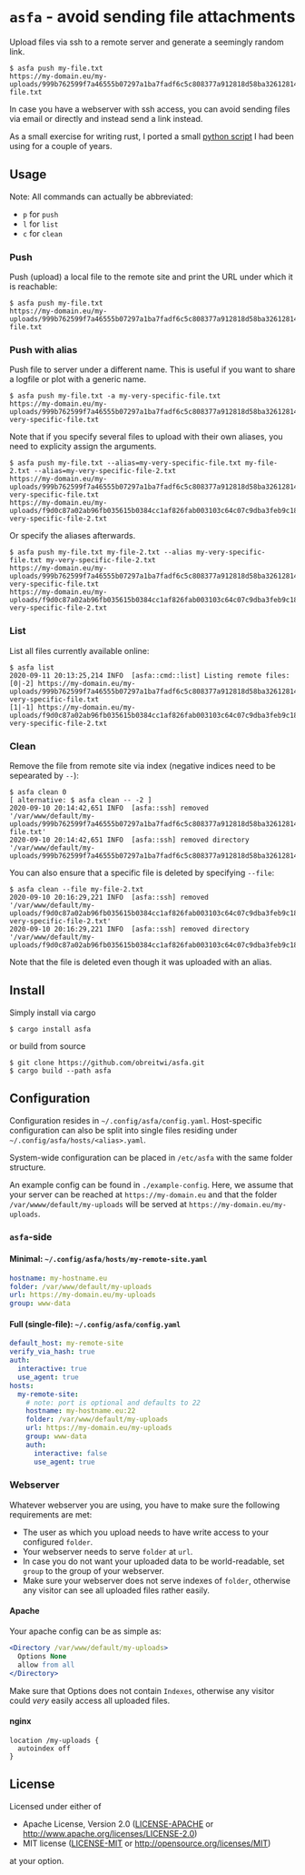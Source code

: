 # `asfa` - avoid sending file attachments

Upload files via ssh to a remote server and generate a seemingly random link.
```text
$ asfa push my-file.txt
https://my-domain.eu/my-uploads/999b762599f7a46555b07297a1ba7fadf6c5c808377a912818d58ba326128146/my-file.txt
```

In case you have a webserver with ssh access, you can avoid sending files via
email or directly and instead send a link instead.

As a small exercise for writing rust, I ported a small [python
script](https://github.com/obreitwi/py-rpush) I had been using for a couple of
years.

## Usage

Note: All commands can actually be abbreviated:
* `p` for `push`
* `l` for `list`
* `c` for `clean`

### Push

Push (upload) a local file to the remote site and print the URL under which it is reachable:
```text
$ asfa push my-file.txt
https://my-domain.eu/my-uploads/999b762599f7a46555b07297a1ba7fadf6c5c808377a912818d58ba326128146/my-file.txt
```

### Push with alias

Push file to server under a different name. This is useful if you want to share
a logfile or plot with a generic name.

```text
$ asfa push my-file.txt -a my-very-specific-file.txt
https://my-domain.eu/my-uploads/999b762599f7a46555b07297a1ba7fadf6c5c808377a912818d58ba326128146/my-very-specific-file.txt
```

Note that if you specify several files to upload with their own aliases, you need to explicity assign the arguments.
```text
$ asfa push my-file.txt --alias=my-very-specific-file.txt my-file-2.txt --alias=my-very-specific-file-2.txt
https://my-domain.eu/my-uploads/999b762599f7a46555b07297a1ba7fadf6c5c808377a912818d58ba326128146/my-very-specific-file.txt
https://my-domain.eu/my-uploads/f9d0c87a02ab96fb035615b0384cc1af826fab003103c64c07c9dba3feb9c18f/my-very-specific-file-2.txt
```

Or specify the aliases afterwards.
```text
$ asfa push my-file.txt my-file-2.txt --alias my-very-specific-file.txt my-very-specific-file-2.txt
https://my-domain.eu/my-uploads/999b762599f7a46555b07297a1ba7fadf6c5c808377a912818d58ba326128146/my-very-specific-file.txt
https://my-domain.eu/my-uploads/f9d0c87a02ab96fb035615b0384cc1af826fab003103c64c07c9dba3feb9c18f/my-very-specific-file-2.txt
```

### List

List all files currently available online:
```text
$ asfa list
2020-09-11 20:13:25,214 INFO  [asfa::cmd::list] Listing remote files:
[0|-2] https://my-domain.eu/my-uploads/999b762599f7a46555b07297a1ba7fadf6c5c808377a912818d58ba326128146/my-very-specific-file.txt
[1|-1] https://my-domain.eu/my-uploads/f9d0c87a02ab96fb035615b0384cc1af826fab003103c64c07c9dba3feb9c18f/my-very-specific-file-2.txt
```

### Clean

Remove the file from remote site via index (negative indices need to be sepearated by `--`):
```text
$ asfa clean 0
[ alternative: $ asfa clean -- -2 ]
2020-09-10 20:14:42,651 INFO  [asfa::ssh] removed '/var/www/default/my-uploads/999b762599f7a46555b07297a1ba7fadf6c5c808377a912818d58ba326128146/my-file.txt'
2020-09-10 20:14:42,651 INFO  [asfa::ssh] removed directory '/var/www/default/my-uploads/999b762599f7a46555b07297a1ba7fadf6c5c808377a912818d58ba326128146'
```

You can also ensure that a specific file is deleted by specifying `--file`:
```text
$ asfa clean --file my-file-2.txt
2020-09-10 20:16:29,221 INFO  [asfa::ssh] removed '/var/www/default/my-uploads/f9d0c87a02ab96fb035615b0384cc1af826fab003103c64c07c9dba3feb9c18f/my-very-specific-file-2.txt'
2020-09-10 20:16:29,221 INFO  [asfa::ssh] removed directory '/var/www/default/my-uploads/f9d0c87a02ab96fb035615b0384cc1af826fab003103c64c07c9dba3feb9c18f'
```
Note that the file is deleted even though it was uploaded with an alias.

## Install

Simply install via cargo
```text
$ cargo install asfa
```

or build from source

```text
$ git clone https://github.com/obreitwi/asfa.git
$ cargo build --path asfa
```

## Configuration

Configuration resides in `~/.config/asfa/config.yaml`. Host-specific
configuration can also be split into single files residing under
`~/.config/asfa/hosts/<alias>.yaml`.

System-wide configuration can be placed in `/etc/asfa` with the same folder
structure.

An example config can be found in `./example-config`.
Here, we assume that your server can be reached at `https://my-domain.eu` and
that the folder `/var/wwww/default/my-uploads` will be served at
`https://my-domain.eu/my-uploads`.

### `asfa`-side

#### Minimal: `~/.config/asfa/hosts/my-remote-site.yaml`

```yaml
hostname: my-hostname.eu
folder: /var/www/default/my-uploads
url: https://my-domain.eu/my-uploads
group: www-data
```

#### Full (single-file): `~/.config/asfa/config.yaml`

```yaml
default_host: my-remote-site
verify_via_hash: true
auth:
  interactive: true
  use_agent: true
hosts:
  my-remote-site:
    # note: port is optional and defaults to 22
    hostname: my-hostname.eu:22
    folder: /var/www/default/my-uploads
    url: https://my-domain.eu/my-uploads
    group: www-data
    auth:
      interactive: false
      use_agent: true
```

### Webserver

Whatever webserver you are using, you have to make sure the following
requirements are met:
* The user as which you upload needs to have write access to your configured
  `folder`.
* Your webserver needs to serve `folder` at `url`.
* In case you do not want your uploaded data to be world-readable, set `group`
  to the group of your webserver.
* Make sure your webserver does not serve indexes of `folder`, otherwise any
  visitor can see all uploaded files rather easily.

#### Apache

Your apache config can be as simple as:
```apache
<Directory /var/www/default/my-uploads>
  Options None
  allow from all
</Directory>
```
Make sure that Options does not contain `Indexes`, otherwise any visitor could
_very_ easily access all uploaded files.

#### nginx

```nginx
location /my-uploads {
  autoindex off
}
````

## License

Licensed under either of

 * Apache License, Version 2.0
   ([LICENSE-APACHE](LICENSE-APACHE) or http://www.apache.org/licenses/LICENSE-2.0)
 * MIT license
   ([LICENSE-MIT](LICENSE-MIT) or http://opensource.org/licenses/MIT)

at your option.

